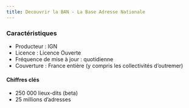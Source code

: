 ```yaml
---
title: Decouvrir la BAN - La Base Adresse Nationale
---
```


### Caractéristiques

- Producteur : IGN
- Licence : Licence Ouverte
- Fréquence de mise à jour : quotidienne
- Couverture : France entière (y compris les collectivités d’outremer)

#### Chiffres clés

- 250 000 lieux-dits (beta)
- 25 millions d’adresses

